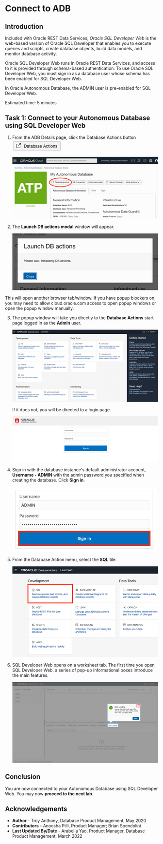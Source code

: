 # Connect to ADB
## Introduction
Included with Oracle REST Data Services, *Oracle SQL Developer Web* is the web-based version of Oracle SQL Developer that enables you to execute queries and scripts, create database objects, build data models, and monitor database activity.

Oracle SQL Developer Web runs in Oracle REST Data Services, and access to it is provided through schema-based authentication. To use Oracle SQL Developer Web, you must sign in as a database user whose schema has been enabled for SQL Developer Web.

In Oracle Autonomous Database, the ADMIN user is pre-enabled for SQL Developer Web.

Estimated time: 5 minutes

## Task 1: Connect to your Autonomous Database using SQL Developer Web

1. From the ADB Details page, click the Database Actions button ![](./images/db-actions-button.png)

    ![Database Actions](./images/ADB-details-sdw-1.png)

2. The **Launch DB actions modal** window will appear.

    ![Launch DB actions modal](./images/db-actions-modal.png)

This will open another browser tab/window. If you have popup blockers on, you may need to allow cloud.oracle.com access to open popup windows or open the popup window manually.

3. The popup window will take you directly to the **Database Actions** start page logged in as the **Admin** user.

    ![Database Actions Dashboard](./images/db-actions-main.png)

    If it does not, you will be directed to a login page.

    ![Log in](./images/sdw-login.png)

4. Sign in with the database instance's default administrator account, **Username - ADMIN** with the admin password you specified when creating the database. Click **Sign in**.

    ![Sign in](./images/sdw-signin-admin.png " ")

5. From the Database Action menu, select the **SQL** tile.

    ![SQL tile](./images/sql.png " ")

6. SQL Developer Web opens on a worksheet tab. The first time you open SQL Developer Web, a series of pop-up informational boxes introduce the main features.

    ![Close information box](./images/click-x.png  " ")

## Conclusion
 You are now connected to your Autonomous Database using SQL Developer Web. You may now **proceed to the next lab**.

## Acknowledgements

 - **Author** - Troy Anthony, Database Product Management, May 2020
 - **Contributors** - Anoosha Pilli, Product Manager; Brian Spendolini
 - **Last Updated By/Date** - Arabella Yao, Product Manager, Database Product Management, March 2022
